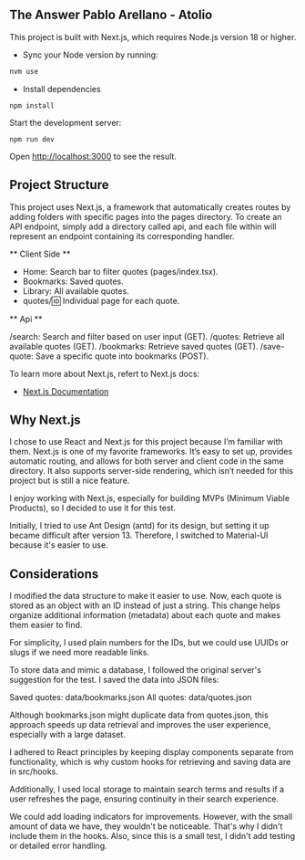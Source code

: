 ## The Answer Pablo Arellano - Atolio

This project is built with Next.js, which requires Node.js version 18 or higher.

- Sync your Node version by running:

```bash
nvm use
```

- Install dependencies

```
npm install
```

Start the development server:

```
npm run dev
```

Open [http://localhost:3000](http://localhost:3000) to see the result.

## Project Structure

This project uses Next.js, a framework that automatically creates routes by adding folders with specific pages into the pages directory. To create an API endpoint, simply add a directory called api, and each file within will represent an endpoint containing its corresponding handler.

** Client Side **

- Home: Search bar to filter quotes (pages/index.tsx).
- Bookmarks: Saved quotes.
- Library: All available quotes.
- quotes/:id: Individual page for each quote.

** Api **

/search: Search and filter based on user input (GET).
/quotes: Retrieve all available quotes (GET).
/bookmarks: Retrieve saved quotes (GET).
/save-quote: Save a specific quote into bookmarks (POST).

To learn more about Next.js, refert to Next.js docs:

- [Next.js Documentation](https://nextjs.org/docs)

## Why Next.js

I chose to use React and Next.js for this project because I’m familiar with them. Next.js is one of my favorite frameworks. It’s easy to set up, provides automatic routing, and allows for both server and client code in the same directory. It also supports server-side rendering, which isn’t needed for this project but is still a nice feature.

I enjoy working with Next.js, especially for building MVPs (Minimum Viable Products), so I decided to use it for this test.

Initially, I tried to use Ant Design (antd) for its design, but setting it up became difficult after version 13. Therefore, I switched to Material-UI because it's easier to use.

## Considerations

I modified the data structure to make it easier to use. Now, each quote is stored as an object with an ID instead of just a string. This change helps organize additional information (metadata) about each quote and makes them easier to find.

For simplicity, I used plain numbers for the IDs, but we could use UUIDs or slugs if we need more readable links.

To store data and mimic a database, I followed the original server's suggestion for the test. I saved the data into JSON files:

Saved quotes: data/bookmarks.json
All quotes: data/quotes.json

Although bookmarks.json might duplicate data from quotes.json, this approach speeds up data retrieval and improves the user experience, especially with a large dataset.

I adhered to React principles by keeping display components separate from functionality, which is why custom hooks for retrieving and saving data are in src/hooks.

Additionally, I used local storage to maintain search terms and results if a user refreshes the page, ensuring continuity in their search experience.

We could add loading indicators for improvements. However, with the small amount of data we have, they wouldn't be noticeable. That's why I didn't include them in the hooks. Also, since this is a small test, I didn't add testing or detailed error handling.
